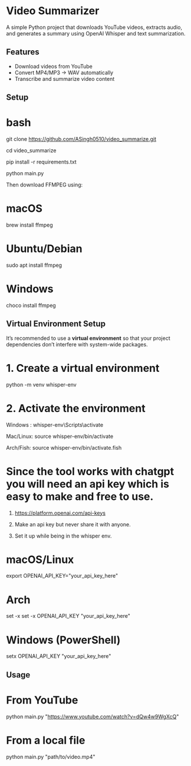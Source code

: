# Video Summarizer

A simple Python project that downloads YouTube videos, extracts audio, and generates a summary using OpenAI Whisper and text summarization.

## Features
- Download videos from YouTube
- Convert MP4/MP3 → WAV automatically
- Transcribe and summarize video content

## Setup

# bash
git clone https://github.com/ASingh0510/video_summarize.git

cd video_summarize

pip install -r requirements.txt

python main.py

Then download FFMPEG using:
# macOS
brew install ffmpeg

# Ubuntu/Debian
sudo apt install ffmpeg

# Windows
choco install ffmpeg

## Virtual Environment Setup

It’s recommended to use a **virtual environment** so that your project dependencies don’t interfere with system-wide packages.

# 1. Create a virtual environment

python -m venv whisper-env

# 2. Activate the environment
Windows : whisper-env\Scripts\activate 

Mac/Linux: source whisper-env/bin/activate

Arch/Fish: source whisper-env/bin/activate.fish


# Since the tool works with chatgpt you will need an api key which is easy to make and free to use.

1. https://platform.openai.com/api-keys
   
2. Make an api key but never share it with anyone.
   
3. Set it up while being in the whisper env.
   
# macOS/Linux

export OPENAI_API_KEY="your_api_key_here"

# Arch

set -x set -x OPENAI_API_KEY "your_api_key_here"

# Windows (PowerShell)

setx OPENAI_API_KEY "your_api_key_here"


## Usage

# From YouTube

python main.py "https://www.youtube.com/watch?v=dQw4w9WgXcQ"

# From a local file

python main.py "path/to/video.mp4"

